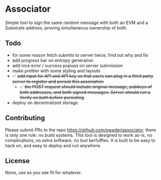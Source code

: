 # Associator

Simple tool to sign the same random message with both an EVM and a Substrate address, proving simultaneous ownership of both.

## Todo

- for some reason fetch submits to server twice, find out why and fix
- add progress bar on entropy generation
- add nice error / success popups on server submission
- make prettier with some styling and layouts
- ✅ ~~add input for API and API key so that users can plug in a third party server to register and persist this association~~
  - ✅ ~~the POST request should include original message, pubkeys of both addresses, and both signed messages. Server should run a Verify on both before persisting~~
- deploy on decentralized storage

## Contributing

Please submit PRs to the repo https://github.com/swader/associator, there is only one rule: no build systems. This tool is designed to work as-is, no complications, no extra software, no tool kerfuffles. It is built to be easy to hack on, and easy to deploy and run anywhere.

## License

None, use as you see fit for whatever.